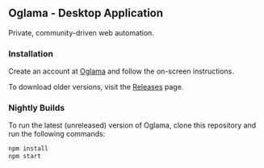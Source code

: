 ## Oglama - Desktop Application

Private, community-driven web automation.

### Installation

Create an account at [Oglama](https://oglama.com/) and follow the on-screen instructions.

To download older versions, visit the [Releases](https://github.com/oglama/oglama-app/releases) page.

### Nightly Builds

To run the latest (unreleased) version of Oglama, clone this repository and run the following commands:

```bash
npm install
npm start
```
